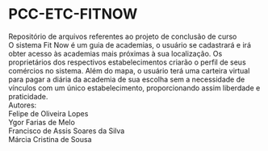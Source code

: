 # PCC-ETC-FITNOW
Repositório de arquivos referentes ao projeto de conclusão de curso
 <br>
O sistema Fit Now é um guia de academias, o usuário se cadastrará e irá obter acesso às academias mais próximas à sua localização. Os proprietários dos respectivos estabelecimentos criarão o perfil de seus comércios no sistema. Além do mapa, o usuário terá uma carteira virtual para pagar a diária da academia de sua escolha sem a necessidade de vínculos com um único estabelecimento, proporcionando assim liberdade e praticidade.
<br>
Autores:
<br>
Felipe de Oliveira Lopes
<br>
Ygor Farias de Melo
<br>
Francisco de Assis Soares da Silva
<br>
Márcia Cristina de Sousa
